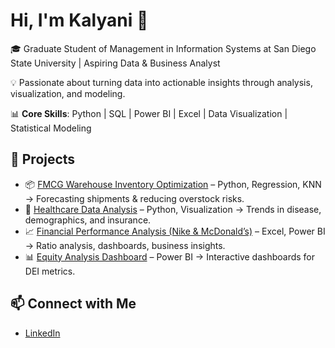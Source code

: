 # Hi, I'm Kalyani 👋  

🎓 Graduate Student of Management in Information Systems  at San Diego State University | Aspiring Data & Business Analyst  

💡 Passionate about turning data into actionable insights through analysis, visualization, and modeling.  

📊 **Core Skills**: Python | SQL | Power BI | Excel | Data Visualization | Statistical Modeling  

## 🚀 Projects  
- 📦 [FMCG Warehouse Inventory Optimization](link-to-repo) – Python, Regression, KNN → Forecasting shipments & reducing overstock risks.  
- 🏥 [Healthcare Data Analysis](link-to-repo) – Python, Visualization → Trends in disease, demographics, and insurance.  
- 📈 [Financial Performance Analysis (Nike & McDonald’s)](link-to-repo) – Excel, Power BI → Ratio analysis, dashboards, business insights.  
- 📊 [Equity Analysis Dashboard](https://app.powerbi.com/view?r=eyJrIjoiOWM4YmM5MjQtMWYwNC00YzQxLTlkMWUtNTY0YmYzNWU4ZDg0IiwidCI6Ijk2NzNlOWE4LWFhNTctNDQ2MS05MzM2LTVmZDNmMDAzNGUxOCIsImMiOjZ9&pageName=31b0f35073e365e72094) – Power BI → Interactive dashboards for DEI metrics.  

## 📫 Connect with Me  
- [LinkedIn](https://www.linkedin.com/in/kalyani-chikshe-383942a1/)
